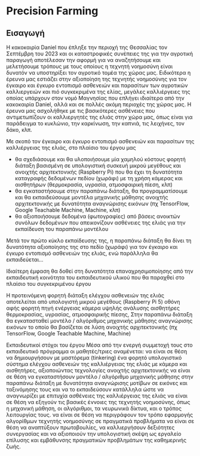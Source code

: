 # Precision Farming
## Εισαγωγή
Η κακοκαιρία Daniel που έπληξε την περιοχή της Θεσσαλίας τον Σεπτέμβρη του 2023 και οι καταστροφικές συνέπειες της για την αγροτική παραγωγή αποτέλεσαν την αφορμή για να αναζητήσουμε και μελετήσουμε τρόπους με τους οποίους η τεχνητή νοημοσύνη είναι δυνατόν να υποστηρίξει τον αγροτικό τομέα της χώρας μας.
Ειδικότερα η έρευνα μας εστιάζει στην αξιοποίηση της τεχνητής νοημοσύνης για τον έγκαιρο και έγκυρο εντοπισμό ασθενειών και παρασίτων των αγροτικών καλλιεργειών και πιό συγκεκριμένα της ελίας, μεγάλες καλλιέργειες της οποίας υπάρχουν στον νομό Μαγνησίας που επλήγει ιδιαίτερα από την κακοκαιρία Daniel, αλλά και σε πολλές ακόμη περιοχές της χώρας μας. Η έρευνα μας ασχολήθηκε με τις βασικότερες ασθένειες που αντιμετωπίζουν οι καλλιεργητές της ελιάς στην χώρα μας, όπως είναι για παράδειγμα το κυκλώνιο, την καρκίνωση, την καπνιά, τις λειχήνες, τον δάκο, κλπ.

Με σκοπό τον έγκαιρο και έγκυρο εντοπισμό ασθενειών και παρασίτων της καλλιέργειας της ελιάς, στο πλαίσιο του έργου μας 
- θα σχεδιάσουμε και θα υλοποιήσουμε μία χαμηλού κόστους φορητή διάταξη βασισμένη σε υπολογιστική συσκευή μικρού μεγέθους και ανοιχτής αρχιτεκτονικής (Raspberry Pi) που θα έχει τη δυνατότητα καταγραφής δεδομένων πεδίου (χωράφι) με τη χρήση κάμερας και αισθητήρων (θερμοκρασία, υγρασία, ατμοσφαιρική πίεση, κλπ)
- θα εγκαταστήσουμε στην παραπάνω διάταξη, θα προγραμματίσουμε και θα εκπαιδεύσουμε μοντέλα μηχανικής μάθησης ανοιχτής αρχιτεκτονικής με δυνατότητα αναγνώρισης εικόνων (πχ TensorFlow, Google Teachable Machine, Machine, κλπ)
- θα αξιοποιήσουμε δεδομένα (φωτογραφίες) από βάσεις ανοικτών συνόλων δεδομένων που απεικονίζουν ασθένειες της ελιάς για την εκπαίδευση του παραπάνω μοντέλου 

Μετά τον πρώτο κύκλο εκπαίδευσης της, η παραπάνω διάταξη θα δίνει τη δυνατότητα αξιοποίησης της στο πεδίο (χωράφι) για τον έγκαιρο και έγκυρο εντοπισμό ασθενειών της ελιάς, ενώ παράλληλα θα εκπαιδεύεται…

Ιδιαίτερη έμφαση θα δοθεί στη δυνατότητα επαναχρησιμοποίησης από την εκπαιδευτική κοινότητα του εκπαιδευτικού υλικού που θα παραχθεί στο πλαίσιο του συγκεκριμένου έργου

Η προτεινόμενη φορητή διάταξη ελέγχου ασθενειών της ελιάς αποτελείται από
υπολογιστή μικρού μεγέθους (Raspberry Pi 5)
οθόνη αφής
φορητή πηγή ενέργειας
κάμερα υψηλής ανάλυσης
αισθητήρες θερμοκρασίας, υγρασίας, ατμοσφαιρικής πίεσης, 
Στην παραπάνω διάταξη θα εγκατασταθεί μοντέλο / αλγόριθμος μηχανικής μάθησης αναγνώρισης εικόνων το οποίο θα βασίζεται σε λύση ανοιχτής αρχιτεκτονικής (πχ TensorFlow, Google Teachable Machine, Machine)

Εκπαιδευτικοί στόχοι του έργου
Μέσα από την ενεργή συμμετοχή τους στο εκπαιδευτικό πρόγραμμα οι μαθητές/τριες αναμένεται:
να είναι σε θέση να δημιουργήσουν με μαστόρεμα (tinkering) ένα φορητό υπολογιστικό σύστημα ελέγχου ασθενειών της καλλιέργειας της ελιάς με κάμερα και αισθητήρες, αξιοποιώντας τεχνολογίες ανοιχτής αρχιτεκτονικής 
να είναι σε θέση να εγκαταστήσουν μοντέλο / αλγόριθμο μηχανικής μάθησης στην παραπάνω διάταξη με δυνατότητα αναγνώρισης μοτίβων σε εικόνες και ταξινόμησης τους και να το εκπαιδεύσουν κατάλληλα ώστε να αναγνωρίζει με επιτυχία ασθένειες της καλλιέργειας της ελιάς
να είναι σε θέση να εξηγούν τις βασικές έννοιες της τεχνητής νοημοσύνης, όπως η μηχανική μάθηση, οι αλγόριθμοι, τα νευρωνικά δίκτυα, και ο τρόπος λειτουργίας τους.
να είναι σε θέση να περιγράφουν τον τρόπο εφαρμογής αλγορίθμων τεχνητής νοημοσύνης σε πραγματικά προβλήματα
να είναι σε θέση να αναπτύξουν πρωτοβουλίες, να καλλιεργήσουν δεξιότητες συνεργασίας και να αξιοποιούν την υπολογιστική σκέψη ως εργαλείο επίλυσης και εμβάθυνσης πραγματικών προβλημάτων της καθημερινής ζωής.

